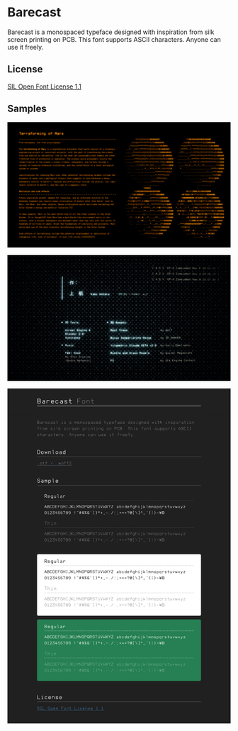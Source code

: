 # Barecast

Barecast is a monospaced typeface designed with inspiration from silk screen printing on PCB. This font supports ASCII characters. Anyone can use it freely.

## License

[SIL Open Font License 1.1](https://scripts.sil.org/OFL)

## Samples

![Sample2.jpg](https://raw.githubusercontent.com/kmwtr/Barecast/master/img/Sample2.jpg)

![Sample1.jpg](https://raw.githubusercontent.com/kmwtr/Barecast/master/img/Sample1.jpg)

![Sample0.png](https://raw.githubusercontent.com/kmwtr/Barecast/master/img/Sample0.png)
